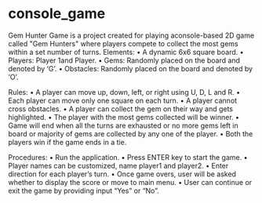 # console_game
Gem Hunter Game is a project created for playing aconsole-based 2D game called "Gem Hunters" where players compete to collect the most gems within a set number of turns.
Elements: • A dynamic 6x6 square board. • Players: Player 1and Player. • Gems: Randomly placed on the board and denoted by ‘G’. • Obstacles: Randomly placed on the board and denoted by ‘O’.

Rules: • A player can move up, down, left, or right using U, D, L and R. • Each player can move only one square on each turn. • A player cannot cross obstacles. • A player can collect the gem on their way and gets highlighted. • The player with the most gems collected will be winner. • Game will end when all the turns are exhausted or no more gems left in board or majority of gems are collected by any one of the player. • Both the players win if the game ends in a tie.

Procedures: • Run the application. • Press ENTER key to start the game. • Player names can be customized, name player1 and player2. • Enter direction for each player’s turn. • Once game overs, user will be asked whether to display the score or move to main menu. • User can continue or exit the game by providing input “Yes” or “No”.
